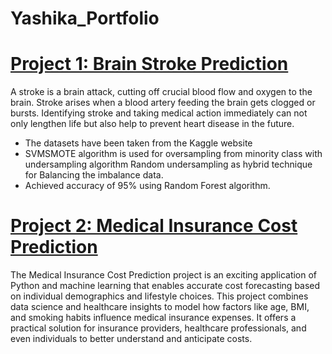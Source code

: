# Yashika_Portfolio
# [Project 1: Brain Stroke Prediction](https://github.com/YashikaJain35/Brain-Stroke-Prediction)
A stroke is a brain attack, cutting off crucial blood flow and oxygen to the brain. Stroke arises when a blood artery feeding the brain gets clogged or bursts.           Identifying stroke and taking medical action immediately can not only lengthen life but also help to prevent heart disease in the future.
* The datasets have been taken from the Kaggle website
* SVMSMOTE algorithm is used for oversampling from minority class with undersampling algorithm Random undersampling as hybrid technique for Balancing the imbalance data.
* Achieved accuracy of 95% using Random Forest algorithm.

# [Project 2: Medical Insurance Cost Prediction](https://github.com/YashikaJain35/Medical-Insurance-Cost-Prediction)
The Medical Insurance Cost Prediction project is an exciting application of Python and machine learning that enables accurate cost forecasting based on individual demographics and lifestyle choices. This project combines data science and healthcare insights to model how factors like age, BMI, and smoking habits influence medical insurance expenses. It offers a practical solution for insurance providers, healthcare professionals, and even individuals to better understand and anticipate costs.
